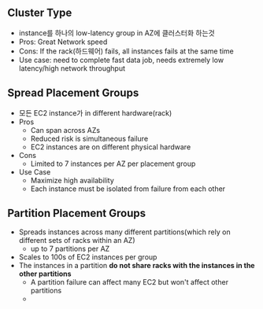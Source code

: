 ## Cluster Type
- instance를 하나의 low-latency group in AZ에 클러스터화 하는것
-  Pros: Great Network speed
- Cons: If the rack(하드웨어) fails, all instances fails at the same time
- Use case: need to complete fast data job, needs extremely low latency/high network throughput


## Spread Placement Groups
- 모든 EC2 instance가 in different hardware(rack)
- Pros
	- Can span across AZs
	- Reduced risk is simultaneous failure
	- EC2 instances are on different physical hardware
- Cons
	- Limited to 7 instances per AZ per placement group
- Use Case
	- Maximize high availability
	- Each instance must be isolated from failure from each other

## Partition Placement Groups
- Spreads instances across many different partitions(which rely on different sets of racks within an AZ)
	- up to 7 partitions per AZ
- Scales to 100s of EC2 instances per group
- The instances in a partition **do not share racks with the instances in the other partitions**
	- A partition failure can affect many EC2 but won't affect other partitions
	- 